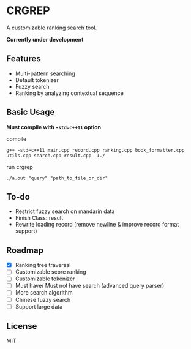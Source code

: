 # CRGREP

A customizable ranking search tool.

**Currently under development**

## Features

- Multi-pattern searching
- Default tokenizer
- Fuzzy search
- Ranking by analyzing contextual sequence

## Basic Usage

**Must compile with `-std=c++11` option**

compile
```
g++ -std=c++11 main.cpp record.cpp ranking.cpp book_formatter.cpp utils.cpp search.cpp result.cpp -I./
```

run crgrep
```
./a.out "query" "path_to_file_or_dir"
```

## To-do

- Restrict fuzzy search on mandarin data
- Finish Class: result
- Rewrite loading record (remove newline & improve record format support)

## Roadmap

- [x] Ranking tree traversal
- [ ] Customizable score ranking
- [ ] Customizable tokenizer
- [ ] Must have/ Must not have search (advanced query parser)
- [ ] More search algorithm
- [ ] Chinese fuzzy search
- [ ] Support large data

## License

MIT
